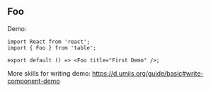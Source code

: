 
## Foo

Demo:

```tsx
import React from 'react';
import { Foo } from 'table';

export default () => <Foo title="First Demo" />;
```

More skills for writing demo: https://d.umijs.org/guide/basic#write-component-demo
